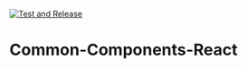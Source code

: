 [![Test and Release](https://github.com/JoniRinta-Kahila/commonComponents/actions/workflows/ci.yml/badge.svg)](https://github.com/JoniRinta-Kahila/commonComponents/actions/workflows/ci.yml)
# Common-Components-React
